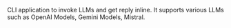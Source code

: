 CLI application to invoke LLMs and get reply inline. It supports various LLMs such as OpenAI Models, Gemini Models, Mistral.
